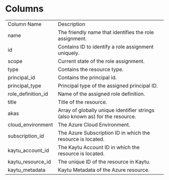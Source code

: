 # Columns  

<table>
	<tr><td>Column Name</td><td>Description</td></tr>
	<tr><td>name</td><td>The friendly name that identifies the role assignment.</td></tr>
	<tr><td>id</td><td>Contains ID to identify a role assignment uniquely.</td></tr>
	<tr><td>scope</td><td>Current state of the role assignment.</td></tr>
	<tr><td>type</td><td>Contains the resource type.</td></tr>
	<tr><td>principal_id</td><td>Contains the principal id.</td></tr>
	<tr><td>principal_type</td><td>Principal type of the assigned principal ID.</td></tr>
	<tr><td>role_definition_id</td><td>Name of the assigned role definition.</td></tr>
	<tr><td>title</td><td>Title of the resource.</td></tr>
	<tr><td>akas</td><td>Array of globally unique identifier strings (also known as) for the resource.</td></tr>
	<tr><td>cloud_environment</td><td>The Azure Cloud Environment.</td></tr>
	<tr><td>subscription_id</td><td>The Azure Subscription ID in which the resource is located.</td></tr>
	<tr><td>kaytu_account_id</td><td>The Kaytu Account ID in which the resource is located.</td></tr>
	<tr><td>kaytu_resource_id</td><td>The unique ID of the resource in Kaytu.</td></tr>
	<tr><td>kaytu_metadata</td><td>Kaytu Metadata of the Azure resource.</td></tr>
</table>